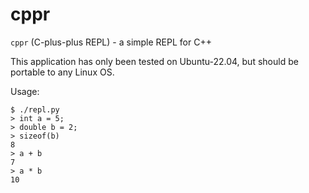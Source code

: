 # cppr

`cppr` (C-plus-plus REPL) - a simple REPL for C++

This application has only been tested on Ubuntu-22.04, but should be portable to any Linux OS.

Usage:

```
$ ./repl.py
> int a = 5;
> double b = 2;
> sizeof(b)
8
> a + b
7
> a * b
10
```
